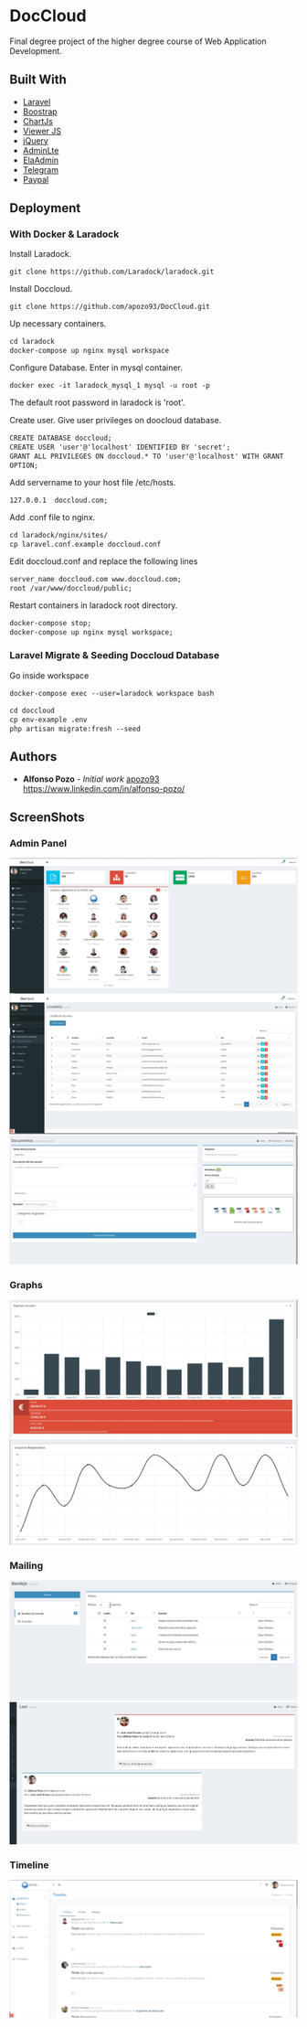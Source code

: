 # DocCloud
Final degree project of the higher degree course of Web Application Development.

## Built With

* [Laravel](https://laravel.com/) 
* [Boostrap](https://getbootstrap.com/)
* [ChartJs](https://www.chartjs.org/)
* [Viewer JS](http://viewerjs.org/)
* [jQuery](https://jquery.com/)
* [AdminLte](https://adminlte.io/themes/AdminLTE/index2.html)
* [ElaAdmin](https://github.com/puikinsh/ElaAdmin)
* [Telegram](https://core.telegram.org/)
* [Paypal](https://developer.paypal.com/docs/api/overview/)

## Deployment
### With Docker & Laradock

Install Laradock.
<pre><code class="language-shell">git clone https://github.com/Laradock/laradock.git</code></pre>

Install Doccloud.
<pre><code class="language-shell">git clone https://github.com/apozo93/DocCloud.git</code></pre>

Up necessary containers.
<pre><code class="language-shell">cd laradock
docker-compose up nginx mysql workspace
</code></pre>

Configure Database. Enter in mysql container.
<pre><code class="language-shell">docker exec -it laradock_mysql_1 mysql -u root -p</code></pre>
The default root password in laradock is 'root'.

Create user. Give user privileges on doocloud database.
<pre><code class="language-sql">CREATE DATABASE doccloud;
CREATE USER 'user'@'localhost' IDENTIFIED BY 'secret';
GRANT ALL PRIVILEGES ON doccloud.* TO 'user'@'localhost' WITH GRANT OPTION;
</code></pre>

Add servername to your host file /etc/hosts.
<pre><code class="language-shell">127.0.0.1  doccloud.com;</code></pre>

Add .conf file to nginx.
<pre><code class="language-shell">cd laradock/nginx/sites/
cp laravel.conf.example doccloud.conf
</code></pre>

Edit doccloud.conf and replace the following lines
<pre><code class="language-shell">server_name doccloud.com www.doccloud.com;
root /var/www/doccloud/public;
</code></pre>

Restart containers in laradock root directory.
<pre><code class="language-shell">docker-compose stop;
docker-compose up nginx mysql workspace;
</code></pre>

### Laravel Migrate & Seeding Doccloud Database
Go inside workspace
<pre><code class="language-shell">docker-compose exec --user=laradock workspace bash</code></pre>
<pre><code class="language-shell">cd doccloud
cp env-example .env
php artisan migrate:fresh --seed
</code></pre>

## Authors

* **Alfonso Pozo** - *Initial work* [apozo93](https://github.com/apozo93)
https://www.linkedin.com/in/alfonso-pozo/

## ScreenShots

### Admin Panel
<img src="/storage/images/3.png">
<img src="/storage/images/4.png">
<img src="/storage/images/7.png">

### Graphs
<img src="/storage/images/9.png">
<img src="/storage/images/11.png">

### Mailing
<img src="/storage/images/12.png">
<img src="/storage/images/13.png">

### Timeline
<img src="/storage/images/14.png">